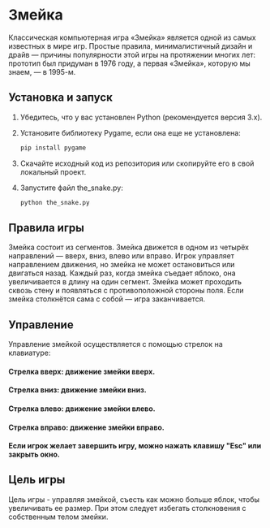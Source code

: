 # Змейка

Классическая компьютерная игра «Змейка» является одной из самых известных в мире игр. Простые правила, минималистичный дизайн и драйв — причины популярности этой игры на протяжении многих лет: прототип был придуман в 1976 году, а первая «Змейка», которую мы знаем, — в 1995-м.

## Установка и запуск

1. Убедитесь, что у вас установлен Python (рекомендуется версия 3.x).
2. Установите библиотеку Pygame, если она еще не установлена:

   ```bash
   pip install pygame
3. Скачайте исходный код из репозитория или скопируйте его в свой локальный проект.

4. Запустите файл the_snake.py:
    ```bash
    python the_snake.py

##  Правила игры
Змейка состоит из сегментов.
Змейка движется в одном из четырёх направлений — вверх, вниз, влево или вправо. Игрок управляет направлением движения, но змейка не может остановиться или двигаться назад.
Каждый раз, когда змейка съедает яблоко, она увеличивается в длину на один сегмент.
Змейка может проходить сквозь стену и появляться с противоположной стороны поля.
Если змейка столкнётся сама с собой — игра заканчивается.

## Управление
Управление змейкой осуществляется с помощью стрелок на клавиатуре:

#### Стрелка вверх: движение змейки вверх.
#### Стрелка вниз: движение змейки вниз.
#### Стрелка влево: движение змейки влево.
#### Стрелка вправо: движение змейки вправо.
#### Если игрок желает завершить игру, можно нажать клавишу "Esc" или закрыть окно.

## Цель игры

Цель игры - управляя змейкой, съесть как можно больше яблок, чтобы увеличивать ее размер. При этом следует избегать столкновения с собственным телом змейки.
